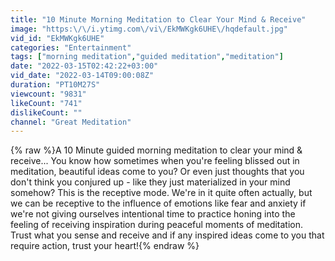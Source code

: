 ```yaml
---
title: "10 Minute Morning Meditation to Clear Your Mind & Receive"
image: "https:\/\/i.ytimg.com\/vi\/EkMWKgk6UHE\/hqdefault.jpg"
vid_id: "EkMWKgk6UHE"
categories: "Entertainment"
tags: ["morning meditation","guided meditation","meditation"]
date: "2022-03-15T02:42:22+03:00"
vid_date: "2022-03-14T09:00:08Z"
duration: "PT10M27S"
viewcount: "9831"
likeCount: "741"
dislikeCount: ""
channel: "Great Meditation"
---
```

{% raw %}A 10 Minute guided morning meditation to clear your mind &amp; receive... You know how sometimes when you're feeling blissed out in meditation, beautiful ideas come to you? Or even just thoughts that you don't think you conjured up - like they just materialized in your mind somehow? This is the receptive mode. We're in it quite often actually, but we can be receptive to the influence of emotions like fear and anxiety if we're not giving ourselves intentional time to practice honing into the feeling of receiving inspiration during peaceful moments of meditation. Trust what you sense and receive and if any inspired ideas come to you that require action, trust your heart!{% endraw %}
